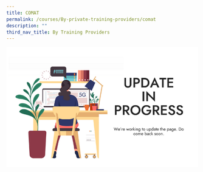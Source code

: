 ```yaml
---
title: COMAT
permalink: /courses/By-private-training-providers/comat
description: ""
third_nav_title: By Training Providers
---
```


![To be updated soon](/images/banners-and-logos/Webpage%20Update-S.png)